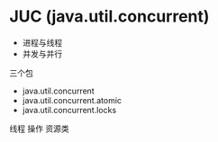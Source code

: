 # JUC (java.util.concurrent)

- 进程与线程
- 并发与并行

三个包
- java.util.concurrent
- java.util.concurrent.atomic
- java.util.concurrent.locks

线程 操作 资源类
